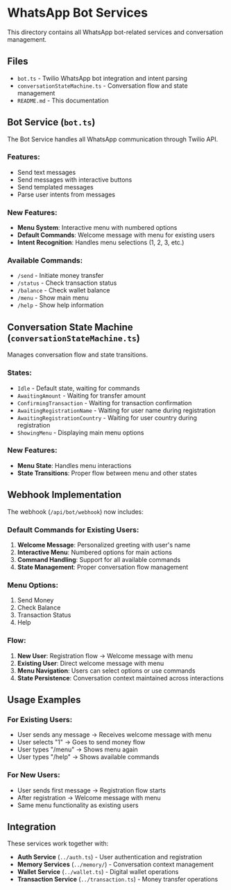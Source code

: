 # WhatsApp Bot Services

This directory contains all WhatsApp bot-related services and conversation management.

## Files

- `bot.ts` - Twilio WhatsApp bot integration and intent parsing
- `conversationStateMachine.ts` - Conversation flow and state management
- `README.md` - This documentation

## Bot Service (`bot.ts`)

The Bot Service handles all WhatsApp communication through Twilio API.

### Features:
- Send text messages
- Send messages with interactive buttons
- Send templated messages
- Parse user intents from messages

### New Features:
- **Menu System**: Interactive menu with numbered options
- **Default Commands**: Welcome message with menu for existing users
- **Intent Recognition**: Handles menu selections (1, 2, 3, etc.)

### Available Commands:
- `/send` - Initiate money transfer
- `/status` - Check transaction status
- `/balance` - Check wallet balance
- `/menu` - Show main menu
- `/help` - Show help information

## Conversation State Machine (`conversationStateMachine.ts`)

Manages conversation flow and state transitions.

### States:
- `Idle` - Default state, waiting for commands
- `AwaitingAmount` - Waiting for transfer amount
- `ConfirmingTransaction` - Waiting for transaction confirmation
- `AwaitingRegistrationName` - Waiting for user name during registration
- `AwaitingRegistrationCountry` - Waiting for user country during registration
- `ShowingMenu` - Displaying main menu options

### New Features:
- **Menu State**: Handles menu interactions
- **State Transitions**: Proper flow between menu and other states

## Webhook Implementation

The webhook (`/api/bot/webhook`) now includes:

### Default Commands for Existing Users:
1. **Welcome Message**: Personalized greeting with user's name
2. **Interactive Menu**: Numbered options for main actions
3. **Command Handling**: Support for all available commands
4. **State Management**: Proper conversation flow management

### Menu Options:
1. Send Money
2. Check Balance  
3. Transaction Status
4. Help

### Flow:
1. **New User**: Registration flow → Welcome message with menu
2. **Existing User**: Direct welcome message with menu
3. **Menu Navigation**: Users can select options or use commands
4. **State Persistence**: Conversation context maintained across interactions

## Usage Examples

### For Existing Users:
- User sends any message → Receives welcome message with menu
- User selects "1" → Goes to send money flow
- User types "/menu" → Shows menu again
- User types "/help" → Shows available commands

### For New Users:
- User sends first message → Registration flow starts
- After registration → Welcome message with menu
- Same menu functionality as existing users

## Integration

These services work together with:
- **Auth Service** (`../auth.ts`) - User authentication and registration
- **Memory Services** (`../memory/`) - Conversation context management
- **Wallet Service** (`../wallet.ts`) - Digital wallet operations
- **Transaction Service** (`../transaction.ts`) - Money transfer operations
